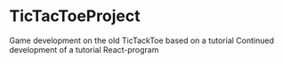 # TicTacToeProject
Game development on the old TicTackToe based on a tutorial
Continued development of a tutorial React-program
